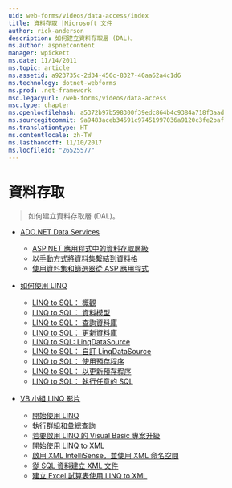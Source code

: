 ```yaml
---
uid: web-forms/videos/data-access/index
title: 資料存取 |Microsoft 文件
author: rick-anderson
description: 如何建立資料存取層 (DAL)。
ms.author: aspnetcontent
manager: wpickett
ms.date: 11/14/2011
ms.topic: article
ms.assetid: a923735c-2d34-456c-8327-40aa62a4c1d6
ms.technology: dotnet-webforms
ms.prod: .net-framework
msc.legacyurl: /web-forms/videos/data-access
msc.type: chapter
ms.openlocfilehash: a5372b97b598300f39edc864b4c9384a718f3aad
ms.sourcegitcommit: 9a9483aceb34591c97451997036a9120c3fe2baf
ms.translationtype: HT
ms.contentlocale: zh-TW
ms.lasthandoff: 11/10/2017
ms.locfileid: "26525577"
---
```

<a name="data-access"></a>資料存取
====================
> 如何建立資料存取層 (DAL)。


- [ADO.NET Data Services](adonet-data-services/index.md)

    - [ASP.NET 應用程式中的資料存取層級](adonet-data-services/data-access-layers-in-aspnet-applications.md)
    - [以手動方式將資料集繫結到資料格](adonet-data-services/how-to-manually-bind-a-dataset-to-a-datagrid.md)
    - [使用資料集和篩選器從 ASP 應用程式](adonet-data-services/how-to-work-with-datasets-and-filters-from-an-asp-application.md)
- [如何使用 LINQ](how-do-i-with-linq/index.md)

    - [LINQ to SQL： 概觀](how-do-i-with-linq/how-do-i-linq-to-sql-overview.md)
    - [LINQ to SQL： 資料模型](how-do-i-with-linq/how-do-i-linq-to-sql-data-model.md)
    - [LINQ to SQL： 查詢資料庫](how-do-i-with-linq/how-do-i-linq-to-sql-querying-the-database.md)
    - [LINQ to SQL： 更新資料庫](how-do-i-with-linq/how-do-i-linq-to-sql-updating-the-database.md)
    - [LINQ to SQL: LinqDataSource](how-do-i-with-linq/how-do-i-linq-to-sql-linqdatasource.md)
    - [LINQ to SQL： 自訂 LinqDataSource](how-do-i-with-linq/how-do-i-linq-to-sql-custom-linqdatasource.md)
    - [LINQ to SQL： 使用預存程序](how-do-i-with-linq/how-do-i-linq-to-sql-using-stored-procedures.md)
    - [LINQ to SQL： 以更新預存程序](how-do-i-with-linq/how-do-i-linq-to-sql-updating-with-stored-procedures.md)
    - [LINQ to SQL： 執行任意的 SQL](how-do-i-with-linq/how-do-i-linq-to-sql-executing-arbitrary-sql.md)
- [VB 小組 LINQ 影片](linq-videos-from-the-vb-team/index.md)

    - [開始使用 LINQ](linq-videos-from-the-vb-team/how-do-i-get-started-with-linq.md)
    - [執行群組和彙總查詢](linq-videos-from-the-vb-team/how-do-i-perform-group-and-aggregate-queries.md)
    - [若要啟用 LINQ 的 Visual Basic 專案升級](linq-videos-from-the-vb-team/how-do-i-upgrade-visual-basic-projects-to-enable-linq.md)
    - [開始使用 LINQ to XML](linq-videos-from-the-vb-team/how-do-i-get-started-with-linq-to-xml.md)
    - [啟用 XML IntelliSense，並使用 XML 命名空間](linq-videos-from-the-vb-team/how-do-i-enable-xml-intellisense-and-use-xml-namespaces.md)
    - [從 SQL 資料建立 XML 文件](linq-videos-from-the-vb-team/how-do-i-create-xml-documents-from-sql-data.md)
    - [建立 Excel 試算表使用 LINQ to XML](linq-videos-from-the-vb-team/how-do-i-create-excel-spreadsheets-using-linq-to-xml.md)
